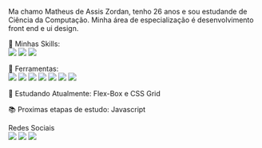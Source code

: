 <p align="left"> 
  Ma chamo Matheus de Assis Zordan, tenho 26 anos e sou estudande de Ciência da Computação. 
  Minha área de especialização é desenvolvimento front end e ui design.
</p>

<p>
  🚀 Minhas Skills:
  <br>
  <img = src="https://img.shields.io/badge/HTML5-E34F26?style=for-the-badge&logo=html5&logoColor=white"/>
  <img = src="https://img.shields.io/badge/CSS3-1572B6?style=for-the-badge&logo=css3&logoColor=white"/>
  <img = src="https://img.shields.io/badge/C-00599C?style=for-the-badge&logo=c&logoColor=white"/>
</p>

<p align="left">
  💼 Ferramentas:
  <br>
   <img  src="https://img.shields.io/badge/figma-%23F24E1E.svg?style=for-the-badge&logo=figma&logoColor=white"/>
   <img  src="https://img.shields.io/badge/Adobe%20XD-470137?style=for-the-badge&logo=Adobe%20XD&logoColor=#FF61F6"/>
   <img  src="https://img.shields.io/badge/Visual%20Studio%20Code-0078d7.svg?style=for-the-badge&logo=visual-studio-code&logoColor=white"/>
   <img  src="https://img.shields.io/badge/github%20pages-121013?style=for-the-badge&logo=github&logoColor=white"/>
   <img  src="https://img.shields.io/badge/github-%23121011.svg?style=for-the-badge&logo=github&logoColor=white"/>
   <img  src="https://img.shields.io/badge/git-%23F05033.svg?style=for-the-badge&logo=git&logoColor=white"/>
   <img  src="https://img.shields.io/badge/Behance-1769ff?style=for-the-badge&logo=behance&logoColor=white"/>
</p>

<p align="left">
  📒 Estudando Atualmente: Flex-Box e CSS Grid
</p>

<p align="left">
  📚 Proximas etapas de estudo: Javascript
</p>

<p align="left">
  Redes Sociais
  <br>
  <a href="https://www.linkedin.com/in/matheus-de-assis-zordan-1265a8289/"alt="LinkedIn">
  <img src="https://img.shields.io/badge/linkedin-%230077B5.svg?style=for-the-badge&logo=linkedin&logoColor=white" /></a>

  <a href="https://www.instagram.com/matheuszordan9/" alt="Instagram">
  <img src="https://img.shields.io/badge/Instagram-%23E4405F.svg?style=for-the-badge&logo=Instagram&logoColor=white"/></a>
  
  <a href="https://www.behance.net/matheusdeassi/" alt="Behance">
  <img src="https://img.shields.io/badge/Behance-1769ff?style=for-the-badge&logo=behance&logoColor=white"/></a>
</p>
